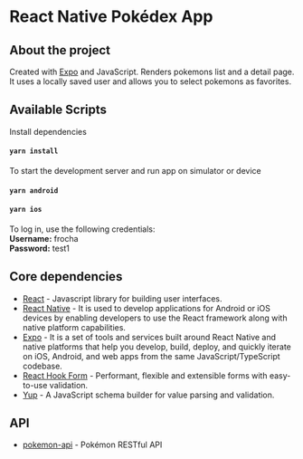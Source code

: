 # React Native Pokédex App

## About the project

Created with [Expo](https://expo.dev/) and JavaScript. Renders pokemons list and a detail page. It uses a locally saved user and allows you to select pokemons as favorites.

## Available Scripts

Install dependencies

#### `yarn install`

To start the development server and run app on simulator or device

#### `yarn android`

#### `yarn ios`

To log in, use the following credentials:  
**Username:** frocha  
**Password:** test1

## Core dependencies

- [React](https://reactjs.org/) - Javascript library for building user interfaces.
- [React Native](https://reactnative.dev) - It is used to develop applications for Android or iOS devices by enabling developers to use the React framework along with native platform capabilities.
- [Expo](https://expo.dev/) - It is a set of tools and services built around React Native and native platforms that help you develop, build, deploy, and quickly iterate on iOS, Android, and web apps from the same JavaScript/TypeScript codebase.
- [React Hook Form](https://react-hook-form.com) - Performant, flexible and extensible forms with easy-to-use validation.
- [Yup](https://github.com/jquense/yup) - A JavaScript schema builder for value parsing and validation.

## API

- [pokemon-api](https://pokeapi.co) - Pokémon RESTful API
